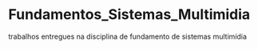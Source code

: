 # Fundamentos_Sistemas_Multimidia
trabalhos entregues na disciplina de fundamento de sistemas multimídia
